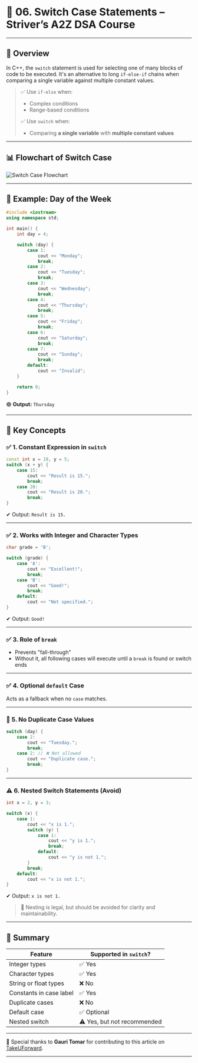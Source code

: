 # 🔄 06. Switch Case Statements – Striver’s A2Z DSA Course

---

## 🚀 Overview

In C++, the `switch` statement is used for selecting one of many blocks of code to be executed. It's an alternative to long `if-else-if` chains when comparing a single variable against multiple constant values.

> ✅ Use `if-else` when:
> - Complex conditions
> - Range-based conditions
> 
> ✅ Use `switch` when:
> - Comparing **a single variable** with **multiple constant values**

---

## 📊 Flowchart of Switch Case

![Switch Case Flowchart](/mnt/data/55cf4cf8-1469-49ce-8aef-0e36639c1894.png)

---

## 🧪 Example: Day of the Week

```cpp
#include <iostream>
using namespace std;

int main() {
    int day = 4;

    switch (day) {
        case 1:
            cout << "Monday";
            break;
        case 2:
            cout << "Tuesday";
            break;
        case 3:
            cout << "Wednesday";
            break;
        case 4:
            cout << "Thursday";
            break;
        case 5:
            cout << "Friday";
            break;
        case 6:
            cout << "Saturday";
            break;
        case 7:
            cout << "Sunday";
            break;
        default:
            cout << "Invalid";
    }

    return 0;
}
```

🟢 **Output:** `Thursday`

---

## 🔑 Key Concepts

### ✅ 1. Constant Expression in `switch`

```cpp
const int x = 10, y = 5;
switch (x + y) {
    case 15:
        cout << "Result is 15.";
        break;
    case 20:
        cout << "Result is 20.";
        break;
}
```

✔ Output: `Result is 15.`

---

### ✅ 2. Works with Integer and Character Types

```cpp
char grade = 'B';

switch (grade) {
    case 'A':
        cout << "Excellent!";
        break;
    case 'B':
        cout << "Good!";
        break;
    default:
        cout << "Not specified.";
}
```

✔ Output: `Good!`

---

### ✅ 3. Role of `break`

- Prevents "fall-through"
- Without it, all following cases will execute until a `break` is found or switch ends

---

### ✅ 4. Optional `default` Case

Acts as a fallback when no `case` matches.

---

### 🚫 5. No Duplicate Case Values

```cpp
switch (day) {
    case 2:
        cout << "Tuesday.";
        break;
    case 2: // ❌ Not allowed
        cout << "Duplicate case.";
        break;
}
```

---

### ⚠️ 6. Nested Switch Statements (Avoid)

```cpp
int x = 2, y = 3;

switch (x) {
    case 1:
        cout << "x is 1.";
        switch (y) {
            case 1:
                cout << "y is 1.";
                break;
            default:
                cout << "y is not 1.";
        }
        break;
    default:
        cout << "x is not 1.";
}
```

✔ Output: `x is not 1.`

> 🔁 Nesting is legal, but should be avoided for clarity and maintainability.

---

## 📝 Summary

| Feature                 | Supported in `switch`? |
|------------------------|-------------------------|
| Integer types           | ✅ Yes                 |
| Character types         | ✅ Yes                 |
| String or float types   | ❌ No                  |
| Constants in case label | ✅ Yes                 |
| Duplicate cases         | ❌ No                  |
| Default case            | ✅ Optional            |
| Nested switch           | ⚠️ Yes, but not recommended |

---

🙌 Special thanks to **Gauri Tomar** for contributing to this article on [TakeUForward](https://takeuforward.org/).

---
